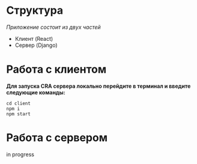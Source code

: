 # Структура
*Приложение состоит из двух частей*

- Клиент (React)
- Сервер (Django)

# Работа с клиентом
**Для запуска CRA сервера локально перейдите в терминал и введите следующие команды:**
```
cd client
npm i
npm start
```


# Работа с сервером
in progress
